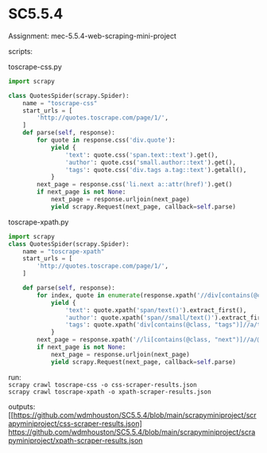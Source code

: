 # SC5.5.4
Assignment: mec-5.5.4-web-scraping-mini-project

scripts:

toscrape-css.py  
```python  
import scrapy  

class QuotesSpider(scrapy.Spider):
    name = "toscrape-css"
    start_urls = [
        'http://quotes.toscrape.com/page/1/',
    ]  
    def parse(self, response):
        for quote in response.css('div.quote'):
            yield {
                'text': quote.css('span.text::text').get(),
                'author': quote.css('small.author::text').get(),
                'tags': quote.css('div.tags a.tag::text').getall(),
            }
        next_page = response.css('li.next a::attr(href)').get()
        if next_page is not None:
            next_page = response.urljoin(next_page)
            yield scrapy.Request(next_page, callback=self.parse)
```

toscrape-xpath.py  
```python  
import scrapy
class QuotesSpider(scrapy.Spider):
    name = "toscrape-xpath"
    start_urls = [
        'http://quotes.toscrape.com/page/1/',
    ]

    def parse(self, response):
        for index, quote in enumerate(response.xpath('//div[contains(@class, "quote")]')):
            yield {
                'text': quote.xpath('span/text()').extract_first(),
                'author': quote.xpath('span//small/text()').extract_first(),
                'tags': quote.xpath('div[contains(@class, "tags")]//a/text()').extract()
            }
        next_page = response.xpath('//li[contains(@class, "next")]//a/@href').extract_first()
        if next_page is not None:
            next_page = response.urljoin(next_page)
            yield scrapy.Request(next_page, callback=self.parse)
```  

run:  
`scrapy crawl toscrape-css -o css-scraper-results.json`  
`scrapy crawl toscrape-xpath -o xpath-scraper-results.json`  

outputs:  
  [[https://github.com/wdmhouston/SC5.5.4/blob/main/scrapyminiproject/scrapyminiproject/css-scraper-results.json]
  https://github.com/wdmhouston/SC5.5.4/blob/main/scrapyminiproject/scrapyminiproject/xpath-scraper-results.json  
